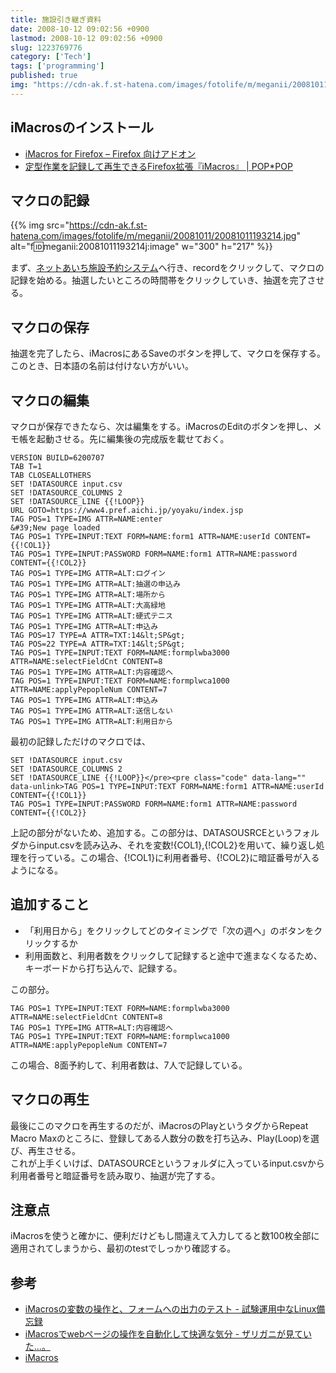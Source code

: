 ```yaml
---
title: 施設引き継ぎ資料
date: 2008-10-12 09:02:56 +0900
lastmod: 2008-10-12 09:02:56 +0900
slug: 1223769776
category: ['Tech']
tags: ['programming']
published: true
img: "https://cdn-ak.f.st-hatena.com/images/fotolife/m/meganii/20081011/20081011193214.jpg"
---
```


## iMacrosのインストール

- [iMacros for Firefox – Firefox 向けアドオン](https://addons.mozilla.org/ja/firefox/addon/imacros-for-firefox/)
- [定型作業を記録して再生できるFirefox拡張『iMacros』 \| POP\*POP](https://www.popxpop.com/archives/2007/02/firefoximacros.html)


## マクロの記録

{{% img src="https://cdn-ak.f.st-hatena.com/images/fotolife/m/meganii/20081011/20081011193214.jpg" alt="f:id:meganii:20081011193214j:image" w="300" h="217" %}}

まず、[ネットあいち施設予約システム](https://www4.pref.aichi.jp/yoyaku/index.jsp)へ行き、recordをクリックして、マクロの記録を始める。抽選したいところの時間帯をクリックしていき、抽選を完了させる。


## マクロの保存
抽選を完了したら、iMacrosにあるSaveのボタンを押して、マクロを保存する。このとき、日本語の名前は付けない方がいい。


## マクロの編集
マクロが保存できたなら、次は編集をする。iMacrosのEditのボタンを押し、メモ帳を起動させる。先に編集後の完成版を載せておく。

```
VERSION BUILD=6200707     
TAB T=1     
TAB CLOSEALLOTHERS
SET !DATASOURCE input.csv     
SET !DATASOURCE_COLUMNS 2
SET !DATASOURCE_LINE {{!LOOP}}
URL GOTO=https://www4.pref.aichi.jp/yoyaku/index.jsp     
TAG POS=1 TYPE=IMG ATTR=NAME:enter   
&#39;New page loaded      
TAG POS=1 TYPE=INPUT:TEXT FORM=NAME:form1 ATTR=NAME:userId CONTENT={{!COL1}} 
TAG POS=1 TYPE=INPUT:PASSWORD FORM=NAME:form1 ATTR=NAME:password CONTENT={{!COL2}}
TAG POS=1 TYPE=IMG ATTR=ALT:ログイン   
TAG POS=1 TYPE=IMG ATTR=ALT:抽選の申込み   
TAG POS=1 TYPE=IMG ATTR=ALT:場所から   
TAG POS=1 TYPE=IMG ATTR=ALT:大高緑地   
TAG POS=1 TYPE=IMG ATTR=ALT:硬式テニス   
TAG POS=1 TYPE=IMG ATTR=ALT:申込み   
TAG POS=17 TYPE=A ATTR=TXT:14&lt;SP&gt;   
TAG POS=22 TYPE=A ATTR=TXT:14&lt;SP&gt;   
TAG POS=1 TYPE=INPUT:TEXT FORM=NAME:formplwba3000 ATTR=NAME:selectFieldCnt CONTENT=8  
TAG POS=1 TYPE=IMG ATTR=ALT:内容確認へ   
TAG POS=1 TYPE=INPUT:TEXT FORM=NAME:formplwca1000 ATTR=NAME:applyPepopleNum CONTENT=7 
TAG POS=1 TYPE=IMG ATTR=ALT:申込み   
TAG POS=1 TYPE=IMG ATTR=ALT:送信しない   
TAG POS=1 TYPE=IMG ATTR=ALT:利用日から  
```

最初の記録しただけのマクロでは、

```
SET !DATASOURCE input.csv     
SET !DATASOURCE_COLUMNS 2
SET !DATASOURCE_LINE {{!LOOP}}</pre><pre class="code" data-lang="" data-unlink>TAG POS=1 TYPE=INPUT:TEXT FORM=NAME:form1 ATTR=NAME:userId CONTENT={{!COL1}} 
TAG POS=1 TYPE=INPUT:PASSWORD FORM=NAME:form1 ATTR=NAME:password CONTENT={{!COL2}}
```

上記の部分がないため、追加する。この部分は、DATASOUSRCEというフォルダからinput.csvを読み込み、それを変数!{COL1},{!COL2}を用いて、繰り返し処理を行っている。この場合、{!COL1}に利用者番号、{!COL2}に暗証番号が入るようになる。


## 追加すること

<ul>
<li>「利用日から」をクリックしてどのタイミングで「次の週へ」のボタンをクリックするか</li>
<li>利用面数と、利用者数をクリックして記録すると途中で進まなくなるため、キーボードから打ち込んで、記録する。</li>
</ul>

この部分。

```
TAG POS=1 TYPE=INPUT:TEXT FORM=NAME:formplwba3000 ATTR=NAME:selectFieldCnt CONTENT=8  
TAG POS=1 TYPE=IMG ATTR=ALT:内容確認へ   
TAG POS=1 TYPE=INPUT:TEXT FORM=NAME:formplwca1000 ATTR=NAME:applyPepopleNum CONTENT=7
```

この場合、8面予約して、利用者数は、7人で記録している。

## マクロの再生
最後にこのマクロを再生するのだが、iMacrosのPlayというタグからRepeat Macro Maxのところに、登録してある人数分の数を打ち込み、Play(Loop)を選び、再生させる。<br />
これが上手くいけば、DATASOURCEというフォルダに入っているinput.csvから利用者番号と暗証番号を読み取り、抽選が完了する。



## 注意点
iMacrosを使うと確かに、便利だけどもし間違えて入力してると数100枚全部に適用されてしまうから、最初のtestでしっかり確認する。

## 参考

- [iMacrosの変数の操作と、フォームへの出力のテスト \- 試験運用中なLinux備忘録](http://d.hatena.ne.jp/kakurasan/20071226/p1)
- [iMacrosでwebページの操作を自動化して快適な気分 \- ザリガニが見ていた\.\.\.。](http://d.hatena.ne.jp/zariganitosh/20080713/1216014813)
- [iMacros](https://wiki.imacros.net/Main_Page)
